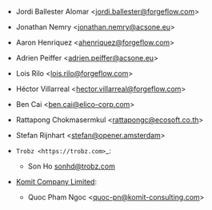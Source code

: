 - Jordi Ballester Alomar \<<jordi.ballester@forgeflow.com>\>
- Jonathan Nemry \<<jonathan.nemry@acsone.eu>\>
- Aaron Henriquez \<<ahenriquez@forgeflow.com>\>
- Adrien Peiffer \<<adrien.peiffer@acsone.eu>\>
- Lois Rilo \<<lois.rilo@forgeflow.com>\>
- Héctor Villarreal \<<hector.villarreal@forgeflow.com>\>
- Ben Cai \<<ben.cai@elico-corp.com>\>
- Rattapong Chokmasermkul \<<rattapongc@ecosoft.co.th>\>
- Stefan Rijnhart \<<stefan@opener.amsterdam>\>
- `Trobz <https://trobz.com>`_:

    * Son Ho <sonhd@trobz.com>
- [Komit Company Limited](https://komit-consulting.com/):
  - Quoc Pham Ngoc \<<quoc-pn@komit-consulting.com>\>